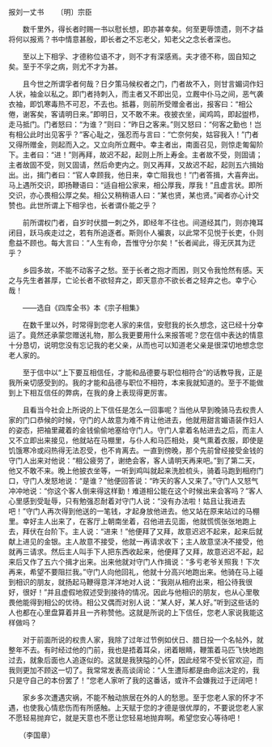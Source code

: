 报刘一丈书
　　〔明〕宗臣 

　　数千里外，得长者时赐一书以慰长想，即亦甚幸矣。何至更辱馈遗，则不才益将何以报焉？书中情意甚殷，即长者之不忘老父，知老父之念长者深也。

　　至以上下相孚、才德称位语不才，则不才有深感焉。夫才德不称，固自知之矣。至于不孚之病，则尤不才为甚。

　　且今世之所谓孚者何哉？日夕策马候权者之门，门者故不入，则甘言媚词作妇人状，袖金以私之。即门者持刺入，而主者又不即出见，立厩中仆马之间，恶气袭衣袖，即饥寒毒热不可忍，不去也。抵暮，则前所受赠金者出，报客曰：“相公倦，谢客矣，客请明日来。”即明日，又不敢不来。夜披衣坐，闻鸡鸣，即起盥栉，走马抵门。门者怒曰：“为谁？”则曰：“昨日之客来。”则又怒曰：“何客之勤也！岂有相公此时出见客乎？”客心耻之，强忍而与言曰：“亡奈何矣，姑容我入！”门者又得所赠金，则起而入之。又立向所立厩中。幸主者出，南面召见，则惊走匍匐阶下。主者曰：“进！”则再拜，故迟不起，起则上所上寿金。主者故不受，则固请；主者故固不受，则又固请，然后命吏内之。则又再拜，又故迟不起，起则五六揖始出。出，揖门者曰：“官人幸顾我，他日来，幸亡阻我也！”门者答揖，大喜奔出。马上遇所交识，即扬鞭语曰：“适自相公家来，相公厚我，厚我！”且虚言状。即所交识，亦心畏相公厚之矣。相公又稍稍语人曰：“某也贤，某也贤。”闻者亦心计交赞也。此世所谓上下相孚也，长者谓仆能之乎？

　　前所谓权门者，自岁时伏腊一刺之外，即经年不往也。间道经其门，则亦掩耳闭目，跃马疾走过之，若有所追逐者。斯则仆人褊衷，以此常不见悦于长吏，仆则愈益不顾也。每大言曰：“人生有命，吾惟守分尔矣！”长者闻此，得无厌其为迂乎？

　　乡园多故，不能不动客子之愁。至于长者之抱才而困，则又令我怆然有感。天之与先生者甚厚，亡论长者不欲轻弃之，即天意亦不欲长者之轻弃之也。幸宁心哉！

　　——选自《四库全书》本《宗子相集》　　

　　在数千里以外，时常得到您老人家的来信，安慰我的长久想念，这已经十分幸运了。竟然还承蒙您赠送礼物，那么我更要用什么来报答呢？您在信中表达的情意十分恳切，说明您没有忘记我的老父亲，从而也可以知道老父亲是很深切地想念您老人家的。

　　至于信中以“上下要互相信任，才能和品德要与职位相符合”的话教导我，正是我所亲切感受到的。我的才能和品德与职位不相符，本来我就知道的。至于不能做到上下相互信任的弊病，在我的身上表现得更厉害。

　　且看当今社会上所说的上下信任是怎么一回事呢？当他从早到晚骑马去权贵人家的门口恭候的时候，守门的人故意为难不肯让他进去，他就用甜言媚语装作妇人的姿态，把袖里藏着的金钱偷偷地塞给守门人。守门人拿着名帖进去之后，而主人又不立即出来接见，他就站在马棚里，与仆人和马匹相处，臭气熏着衣服，即使是饥饿寒冷或闷热得无法忍受，也不肯离去。一直到傍晚，那个先前曾经接受金钱的守门人出来对他说：“相公疲劳了，谢绝会客，客人请明天再来吧。”到了第二天，他又不敢不来。晚上他披衣坐等，一听到鸡叫就起来洗脸梳头，骑着马跑到相府门口，守门人发怒地说：“是谁？”他便回答说：“昨天的客人又来了。”守门人又怒气冲冲地说：“你这个客人倒来得这样勤！难道相公能在这个时候出来会客吗？”客人心里感到受耻辱，只有勉强忍耐着对守门人说：“没有办法啦！姑且让我进去吧！”守门人再次得到他送的一笔钱，才起身放他进去。他又站在原来站过的马棚里。幸好主人出来了，在客厅上朝南坐着，召他进去见面，他就慌慌张张地跑上去，拜伏在台阶下。主人说：“进来！”他便拜了又拜，故意迟迟不起来，起来后就献上进见的金银。主人故意不接受，他就一再请求收下；主人故意坚决不接受，他就再三请求。然后主人叫手下人把东西收起来，他便拜了又拜，故意迟迟不起，起来后又作了五六个揖才出来。出来他就对守门人作揖说：“多亏老爷关照我！下次再来，希望不要阻拦我。”守门人向他回礼，他就十分高兴地跑出来。他骑在马上碰到相识的朋友，就扬起马鞭得意洋洋地对人说：“我刚从相府出来，相公待我很好，很好！”并且虚假地叙述受到接待的情况。因此与他相识的朋友，也从心里敬畏他能得到相公的优待。相公又偶而对别人说：“某人好，某人好。”听到这些话的人也都在心里盘算着并且一齐称赞他。这就是所说的上下信任，您老人家说我能这样做吗？

　　对于前面所说的权贵人家，我除了过年过节例如伏日、腊日投一个名帖外，就整年不去。有时经过他的门前，我也是捂着耳朵，闭着眼睛，鞭策着马匹飞快地跑过去，就象后面也人追逐似的。这就是我狭隘的心怀，因此经常不受长官欢迎，而我则更加不顾这一切了。我常常发表高谈阔论：“人生遭际都是由命运决定的，我只是守自己的本份罢了！”您老人家听了我的这番话，或许不会嫌我过于迂阔吧！

　　家乡多次遭遇灾祸，不能不触动旅居在外的人的愁思。至于您老人家的怀才不遇，也使我心情悲伤而有所感触。上天赋于您的才德是很优厚的，不要说您老人家不愿轻易抛弃它，就是天意也不愿让您轻易地抛弃啊。希望您安心等待吧！

　　（李国章） 


